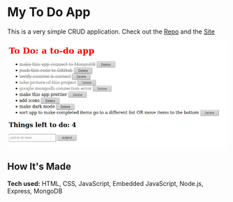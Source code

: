 # My To Do App
This is a very simple CRUD application.
Check out the <a target="_blank" href="https://github.com/xcChinaxc/to-do-app">Repo</a> and the <a target="_blank" href="https://cr-to-do-app.herokuapp.com/">Site</a>

![](public/images/todoapp.jpg)

## How It's Made
**Tech used:** HTML, CSS, JavaScript, Embedded JavaScript, Node.js, Express, MongoDB